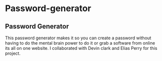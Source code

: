 # Password-generator

<h2>Password Generator</h2>
  <body>This password generator makes it so you can create a password without having to do the mental brain power to do it or grab a software from online its all on one website. I collaborated with Devin clark and Elias Perry for this project.</body>
